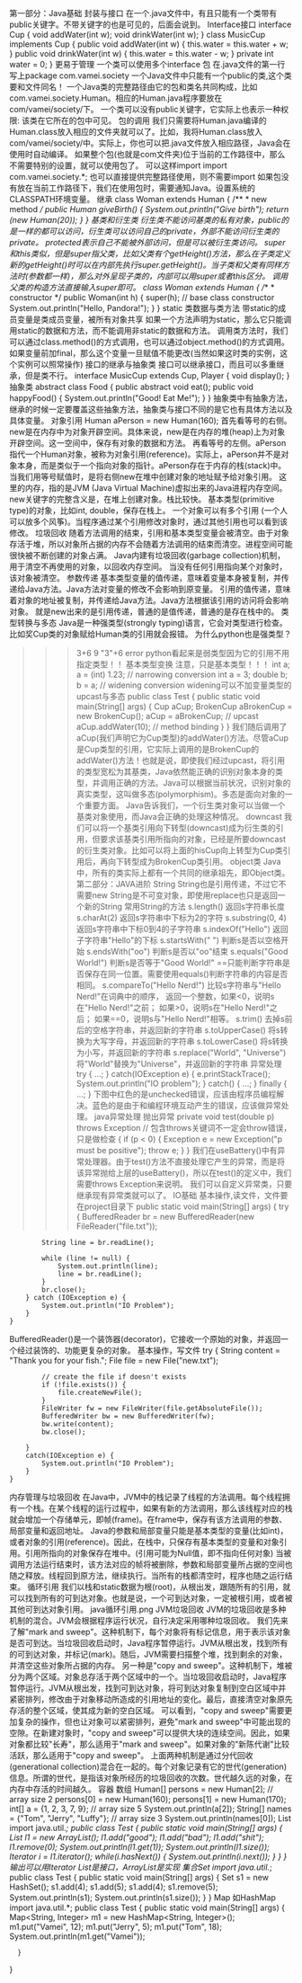 第一部分：Java基础
封装与接口
在一个.java文件中，有且只能有一个类带有public关键字。不带关键字的也是可见的，后面会说到。
Interface接口
  interface Cup {
      void addWater(int w);
      void drinkWater(int w);
  }
  class MusicCup implements Cup 
  {
      public void addWater(int w) 
      {
          this.water = this.water + w;
      }
      public void drinkWater(int w)
      {
          this.water = this.water - w;
      }
      private int water = 0;
  }
更易于管理
一个类可以使用多个interface
包
在.java文件的第一行写上package com.vamei.society
一个Java文件中只能有一个public的类,这个类要和文件同名！
一个Java类的完整路径由它的包和类名共同构成，比如com.vamei.society.Human。相应的Human.java程序要放在com/vamei/society/下。
一个类可以没有public关键字，它实际上也表示一种权限: 该类在它所在的包中可见。
包的调用
我们只需要将Human.java编译的Human.class放入相应的文件夹就可以了。比如，我将Human.class放入com/vamei/society/中。实际上，你也可以把.java文件放入相应路径，Java会在使用时自动编译。
如果整个包(也就是com文件夹)位于当前的工作路径中，那么不需要特别的设置，就可以使用包了。
可以这样import
  import com.vamei.society.*;
也可以直接提供完整路径使用，则不需要import
如果包没有放在当前工作路径下，我们在使用包时，需要通知Java。设置系统的CLASSPATH环境变量。
继承
  class Woman extends Human
  {
      /**
      * new method
      */
      public Human giveBirth()
      {
          System.out.println("Give birth");
          return (new Human(20));
      }
  }
基类和衍生类
衍生类不能访问基类的私有对象，public的是一样的都可以访问，衍生类可以访问自己的private，外部不能访问衍生类的private。
protected表示自己不能被外部访问，但是可以被衍生类访问。
super和this类似，但是super指父类，比如父类有个getHeight()方法，那么在子类定义新的getHeight()时可以在内部先执行super.getHeight()。当子类和父类有同样方法时(参数都一样)，那么对外呈现子类的，内部可以用super或者this区分。
调用父类的构造方法直接输入super即可。
  class Woman extends Human
  {
      /**
      * constructor
      */
      public Woman(int h)
      {
          super(h); // base class constructor
          System.out.println("Hello, Pandora!");
      }
  }
static 类数据与类方法
带static的成员变量是类成员变量，被所有对象共享
如果一个方法声明为static，那么它只能调用static的数据和方法，而不能调用非static的数据和方法。
调用类方法时，我们可以通过class.method()的方式调用，也可以通过object.method()的方式调用。
如果变量前加final，那么这个变量一旦赋值不能更改(当然如果这时类的实例，这个实例可以照常操作)
接口的继承与抽象类
接口可以继承接口，而且可以多重继承，但是类不行。
  interface MusicCup extends Cup, Player 
  {
      void display();
  }
抽象类
  abstract class Food {
      public abstract void eat();
      public void happyFood()
      {
          System.out.println("Good! Eat Me!");
      }
  }
抽象类中有抽象方法，继承的时候一定要覆盖这些抽象方法，抽象类与接口不同的是它也有具体方法以及具体变量。
对象引用
  Human aPerson = new Human(160);
首先看等号的右侧。new是在内存中为对象开辟空间。具体来说，new是在内存的堆(heap)上为对象开辟空间。这一空间中，保存有对象的数据和方法。
再看等号的左侧。aPerson指代一个Human对象，被称为对象引用(reference)。实际上，aPerson并不是对象本身，而是类似于一个指向对象的指针。aPerson存在于内存的栈(stack)中。
当我们用等号赋值时，是将右侧new在堆中创建对象的地址赋予给对象引用。
这里的内存，指的是JVM (Java Virtual Machine)虚拟出来的Java进程内存空间。
new关键字的完整含义是，在堆上创建对象。栈比较快。
基本类型(primitive type)的对象，比如int, double，保存在栈上。
一个对象可以有多个引用 (一个人可以放多个风筝)。当程序通过某个引用修改对象时，通过其他引用也可以看到该修改。
垃圾回收
随着方法调用的结束，引用和基本类型变量会被清空。由于对象存活于堆，所以对象所占据的内存不会随着方法调用的结束而清空。进程空间可能很快被不断创建的对象占满。
Java内建有垃圾回收(garbage collection)机制，用于清空不再使用的对象，以回收内存空间。
当没有任何引用指向某个对象时，该对象被清空。
参数传递
基本类型变量的值传递，意味着变量本身被复制，并传递给Java方法。Java方法对变量的修改不会影响到原变量。
引用的值传递，意味着对象的地址被复制，并传递给Java方法。Java方法根据该引用的访问将会影响对象。
就是new出来的是引用传递，普通的是值传递，普通的是存在栈中的。
类型转换与多态
Java是一种强类型(strongly typing)语言，它会对类型进行检查。比如奖Cup类的对象赋给Human类的引用就会报错。
为什么python也是强类型？
  >>> 3+6
  9
  >>> "3"+6
  error
python看起来是弱类型因为它的引用不用指定类型！！
基本类型变换
注意，只是基本类型！！！
  int a;
  a = (int) 1.23;  // narrowing conversion
  int a = 3;
  double b;
  b = a; // widening conversion
widening可以不加变量类型的
upcast与多态
  public class Test
  {
      public static void main(String[] args)
      { 
          Cup aCup;
          BrokenCup aBrokenCup = new BrokenCup();
          aCup = aBrokenCup; // upcast
          aCup.addWater(10); // method binding
      }
  }
我们随后调用了aCup(我们声明它为Cup类型)的addWater()方法。尽管aCup是Cup类型的引用，它实际上调用的是BrokenCup的addWater()方法！也就是说，即使我们经过upcast，将引用的类型宽松为其基类，Java依然能正确的识别对象本身的类型，并调用正确的方法。Java可以根据当前状况，识别对象的真实类型，这叫做多态(polymorphism)。多态是面向对象的一个重要方面。
Java告诉我们，一个衍生类对象可以当做一个基类对象使用，而Java会正确的处理这种情况。
downcast
我们可以将一个基类引用向下转型(downcast)成为衍生类的引用，但要求该基类引用所指向的对象，已经是所要downcast的衍生类对象。比如可以将上面的hisCup向上转型为Cup类引用后，再向下转型成为BrokenCup类引用。
object类
Java中，所有的类实际上都有一个共同的继承祖先，即Object类。
第二部分：JAVA进阶
String
String也是引用传递，不过它不需要new
String是不可变对象，即使用replace也只是返回一个新的String
常用String的方法
  s.length()                        返回s字符串长度
  s.charAt(2)                       返回s字符串中下标为2的字符 
  s.substring(0, 4)                 返回s字符串中下标0到4的子字符串
  s.indexOf("Hello")                返回子字符串"Hello"的下标
  s.startsWith(" ")                 判断s是否以空格开始
  s.endsWith("oo")                  判断s是否以"oo"结束
  s.equals("Good World!")           判断s是否等于"Good World!"
                                    ==只能判断字符串是否保存在同一位置。需要使用equals()判断字符串的内容是否相同。 
  s.compareTo("Hello Nerd!")        比较s字符串与"Hello Nerd!"在词典中的顺序，
                                    返回一个整数，如果<0，说明s在"Hello Nerd!"之前； 
                                                如果>0，说明s在"Hello Nerd!"之后；
                                                如果==0，说明s与"Hello Nerd!"相等。
  s.trim()                          去掉s前后的空格字符串，并返回新的字符串
  s.toUpperCase()                   将s转换为大写字母，并返回新的字符串
  s.toLowerCase()                   将s转换为小写，并返回新的字符串
  s.replace("World", "Universe")    将"World"替换为"Universe"，并返回新的字符串
异常处理
  try {
    ...;
  }
  catch(IOException e) {
      e.printStackTrace();
      System.out.println("IO problem");
  }
  catch() {
    ...;
  }
  finally {
    ...;
  }
下图中红色的是unchecked错误，应该由程序员编程解决。蓝色的是由于和编程环境互动产生的错误，应该做异常处理。
java异常处理
抛出异常
    private void test(double p) throws Exception // 包含throws关键词不一定会throw错误，只是做检查
    {
        if (p < 0) {
            Exception e = new Exception("p must be positive");
            throw e;
        }
    }
我们在useBattery()中有异常处理器。由于test()方法不直接处理它产生的异常，而是将该异常抛给上层的useBattery()，所以在test()的定义中，我们需要throws Exception来说明。
我们可以自定义异常类，只要继承现有异常类就可以了。
IO基础
基本操作,读文件，文件要在project目录下
    public static void main(String[] args) {
        try {
            BufferedReader br =
                    new BufferedReader(new FileReader("file.txt"));

            String line = br.readLine();

            while (line != null) {
                System.out.println(line);
                line = br.readLine();
            }
            br.close();
        } catch (IOException e) {
            System.out.println("IO Problem");
        }
    }
BufferedReader()是一个装饰器(decorator)，它接收一个原始的对象，并返回一个经过装饰的、功能更复杂的对象。
基本操作，写文件
   try {
            String content = "Thank you for your fish.";
            File file = new File("new.txt");

            // create the file if doesn't exists
            if (!file.exists()) {
                file.createNewFile();
            }
            FileWriter fw = new FileWriter(file.getAbsoluteFile());
            BufferedWriter bw = new BufferedWriter(fw);
            bw.write(content);
            bw.close();

        }
        catch(IOException e) {
            System.out.println("IO Problem");
        }
    }
内存管理与垃圾回收
在Java中，JVM中的栈记录了线程的方法调用。每个线程拥有一个栈。在某个线程的运行过程中，如果有新的方法调用，那么该线程对应的栈就会增加一个存储单元，即帧(frame)。在frame中，保存有该方法调用的参数、局部变量和返回地址。
Java的参数和局部变量只能是基本类型的变量(比如int)，或者对象的引用(reference)。因此，在栈中，只保存有基本类型的变量和对象引用。引用所指向的对象保存在堆中。(引用可能为Null值，即不指向任何对象)
当被调用方法运行结束时，该方法对应的帧将被删除，参数和局部变量所占据的空间也随之释放。线程回到原方法，继续执行。当所有的栈都清空时，程序也随之运行结束。
循环引用
我们以栈和static数据为根(root)，从根出发，跟随所有的引用，就可以找到所有的可到达对象。也就是说，一个可到达对象，一定被根引用，或者被其他可到达对象引用。
java循环引用.png
JVM垃圾回收
JVM的垃圾回收是多种机制的混合。JVM会根据程序运行状况，自行决定采用哪种垃圾回收。
我们先来了解"mark and sweep"。这种机制下，每个对象将有标记信息，用于表示该对象是否可到达。当垃圾回收启动时，Java程序暂停运行。JVM从根出发，找到所有的可到达对象，并标记(mark)。随后，JVM需要扫描整个堆，找到剩余的对象，并清空这些对象所占据的内存。
另一种是"copy and sweep"。这种机制下，堆被分为两个区域。对象总存活于两个区域中的一个。当垃圾回收启动时，Java程序暂停运行。JVM从根出发，找到可到达对象，将可到达对象复制到空白区域中并紧密排列，修改由于对象移动所造成的引用地址的变化。最后，直接清空对象原先存活的整个区域，使其成为新的空白区域。
可以看到，"copy and sweep"需要更加复杂的操作，但也让对象可以紧密排列，避免"mark and sweep"中可能出现的空隙。在新建对象时，"copy and sweep"可以提供大块的连续空间。因此，如果对象都比较"长寿"，那么适用于"mark and sweep"。如果对象的"新陈代谢"比较活跃，那么适用于"copy and sweep"。
上面两种机制是通过分代回收(generational collection)混合在一起的。每个对象记录有它的世代(generation)信息。所谓的世代，是指该对象所经历的垃圾回收的次数。世代越久远的对象，在内存中存活的时间越久。
容器
数组
  Human[] persons = new Human[2];              // array size 2
  persons[0] = new Human(160);
  persons[1] = new Human(170);
  int[] a = {1, 2, 3, 7, 9};                   // array size 5
  System.out.println(a[2]);
  String[] names = {"Tom", "Jerry", "Luffy"};  // array size 3
  System.out.println(names[0]);
List
  import java.util.*;
  public class Test
  {
      public static void main(String[] args)
      {
          List<String> l1 = new ArrayList<String>();
          l1.add("good");
          l1.add("bad");
          l1.add("shit");
          l1.remove(0);
          System.out.println(l1.get(1));
          System.out.println(l1.size());
          Iterator i = l1.iterator();
          while(i.hasNext()) {
              System.out.println(i.next());
        }
      }
  }
输出可以用Iterator
List是接口，ArrayList是实现
集合Set
  import java.util.*;
  public class Test
  {
      public static void main(String[] args)
      {
          Set<Integer> s1 = new HashSet<Integer>();
          s1.add(4);
          s1.add(5);
          s1.add(4);
          s1.remove(5);
          System.out.println(s1);
          System.out.println(s1.size());
      }
  }
Map 如HashMap
  import java.util.*;
  public class Test
  {
      public static void main(String[] args)
      {
          Map<String, Integer> m1 = new HashMap<String, Integer>();
          m1.put("Vamei", 12);
          m1.put("Jerry", 5);
          m1.put("Tom", 18);
          System.out.println(m1.get("Vamei"));
  
      }
  }
